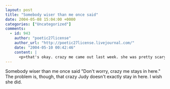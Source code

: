 ```yaml
---
layout: post
title: "Somebody wiser than me once said"
date: 2004-05-08 15:04:00 +0000
categories: ["Uncategorized"]
comments:
  - id: 943
    author: "poetic27license"
    author_url: "http://poetic27license.livejournal.com/"
    date: "2004-05-10 00:42:46"
    content: |
      <p>that's okay. crazy me came out last week. she was pretty scary.</p>
---
```


Somebody wiser than me once said "Don't worry, crazy me stays in here." The problem is, though, that crazy Judy doesn't exactly stay in here. I wish she did.